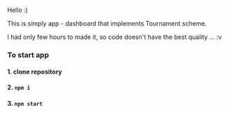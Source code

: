 Hello :)

This is simply app - dashboard that implements Tournament scheme.

I had only few hours to made it, so code doesn't have the best quality ... :v

### To start app
#### 1. clone repository
#### 2. `npm i`
#### 3. `npm start`
